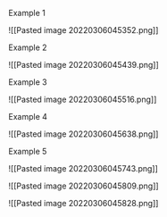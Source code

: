 
Example 1

![[Pasted image 20220306045352.png]]

Example 2

![[Pasted image 20220306045439.png]]

Example 3

![[Pasted image 20220306045516.png]]

Example 4

![[Pasted image 20220306045638.png]]


Example 5

![[Pasted image 20220306045743.png]]

![[Pasted image 20220306045809.png]]

![[Pasted image 20220306045828.png]]

